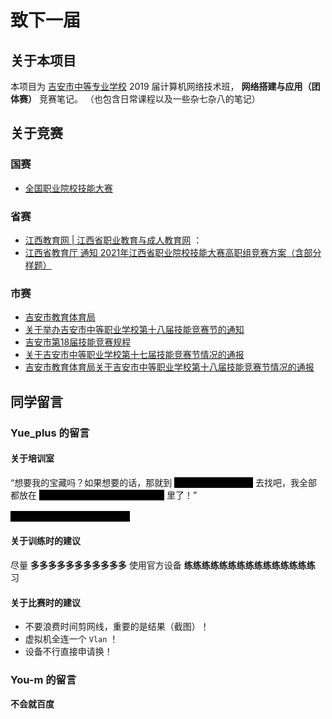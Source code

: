 # 致下一届

## 关于本项目

本项目为 [吉安市中等专业学校](http://www.jaszz.cn/) 2019 届计算机网络技术班， **网络搭建与应用（团体赛）** 竞赛笔记。
（也包含日常课程以及一些杂七杂八的笔记）

## 关于竞赛

<!--
### 为什么参加竞赛？

- 助学金/奖学金评比优先
- 江西省内大专保送
-->

### 国赛

- [全国职业院校技能大赛](http://www.chinaskills-jsw.org/)

### 省赛

- [江西教育网 | 江西省职业教育与成人教育网](http://jyt.jiangxi.gov.cn/) ：
- [江西省教育厅 通知 2021年江西省职业院校技能大赛高职组竞赛方案（含部分样题）](http://jyt.jiangxi.gov.cn/art/2021/8/26/art_30378_3546094.html)

### 市赛

- [吉安市教育体育局](http://edu.jian.gov.cn/)
- [关于举办吉安市中等职业学校第十八届技能竞赛节的通知](http://edu.jian.gov.cn/news-show-9916.html)
- [吉安市第18届技能竞赛规程](http://edu.jian.gov.cn/news-show-9958.html)
- [关于吉安市中等职业学校第十七届技能竞赛节情况的通报](http://edu.jian.gov.cn/news-show-9328.html)
- [吉安市教育体育局关于吉安市中等职业学校第十八届技能竞赛节情况的通报](http://edu.jian.gov.cn/uploadfile/65/Attachment/8f7f7873e0.pdf)

## 同学留言

### Yue_plus 的留言

#### 关于培训室

“想要我的宝藏吗？如果想要的话，那就到
<span style="color: black; background-color: black;">学校的戴尔台式机里</span>
去找吧，我全部都放在
<span style="color: black; background-color: black;">D:\共享文件夹\Yue_plus 的共享</span>
里了！”

<span style="color: black; background-color: black;">Administrator 密码 Abcd1234</span>

<!--
有水！有电！有 WiFi！（建议自己买个家用路由器）
还没有老师管简直太爽辣~~~~~

【那么代价是什么呢？】
——当工具人（装系统，拉网线，~~搬货Orz~~）
-->

#### 关于训练时的建议

尽量 **多多多多多多多多多多多** 使用官方设备 **练练练练练练练练练练练练练练练** 习
<!-- 里面坑巨多挨个踩吧 -->
<!-- 辣鸡神州数码，比赛专用设备，文档都么的！FFFFFFF_ck！！！ -->
<!-- 活用神州数码售后电话（工具人召唤器） -->

#### 关于比赛时的建议

- 不要浪费时间剪网线，重要的是结果（截图）！
- 虚拟机全连一个 `Vlan` ！
- 设备不行直接申请换！

### You-m 的留言

**不会就百度**
